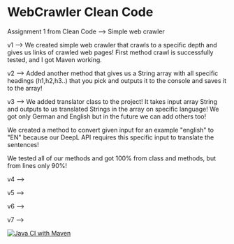 # WebCrawler Clean Code
 Assignment 1 from Clean Code --> Simple web crawler

v1 -->  We created simple web crawler that crawls to a specific depth and gives us links of crawled web pages!
        First method crawl is successfully tested, and I got Maven working.
        
v2 --> Added another method that gives us a String array with all specific headings (h1,h2,h3..) that you pick and outputs it to the console and saves it to the array!

v3 --> We added translator class to the project! It takes input array String and outputs to us translated Strings in the array on specific language! We got only German and English but in the future we can add others too!

We created a method to convert given input for an example "english" to "EN" because our DeepL API requires this specific input to translate the sentences!

We tested all of our methods and got 100% from class and methods, but from lines only 90%!

v4 -->

v5 -->

v6 -->

v7 -->

[![Java CI with Maven](https://github.com/aoksy1/WebCrawler-Clean-Code/actions/workflows/maven.yml/badge.svg)](https://github.com/aoksy1/WebCrawler-Clean-Code/actions/workflows/maven.yml)
